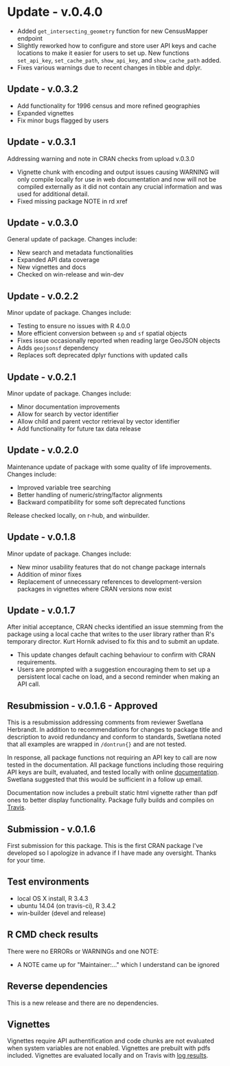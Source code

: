 # Update - v.0.4.0

- Added `get_intersecting_geometry` function for new CensusMapper endpoint
- Slightly reworked how to configure and store user API keys and cache locations to make it easier for users to set up. New functions `set_api_key`, `set_cache_path`, `show_api_key`, and `show_cache_path` added.
- Fixes various warnings due to recent changes in tibble and dplyr.

## Update - v.0.3.2

- Add functionality for 1996 census and more refined geographies
- Expanded vignettes
- Fix minor bugs flagged by users

## Update - v.0.3.1

Addressing warning and note in CRAN checks from upload v.0.3.0
- Vignette chunk with encoding and output issues causing WARNING will only compile locally for use in web documentation and now will not be compiled externally as it did not contain any crucial information and was used for additional detail. 
- Fixed missing package NOTE in rd xref

## Update - v.0.3.0

General update of package. Changes include:
- New search and metadata functionalities
- Expanded API data coverage
- New vignettes and docs
- Checked on win-release and win-dev

## Update - v.0.2.2

Minor update of package. Changes include:
- Testing to ensure no issues with R 4.0.0
- More efficient conversion between `sp` and `sf` spatial objects
- Fixes issue occasionally reported when reading large GeoJSON objects
- Adds `geojsonsf` dependency
- Replaces soft deprecated dplyr functions with updated calls

## Update - v.0.2.1

Minor update of package. Changes include:
- Minor documentation improvements
- Allow for search by vector identifier
- Allow child and parent vector retrieval by vector identifier
- Add functionality for future tax data release

## Update - v.0.2.0

Maintenance update of package with some quality of life improvements. Changes include:
- Improved variable tree searching
- Better handling of numeric/string/factor alignments
- Backward compatibility for some soft deprecated functions

Release checked locally, on r-hub, and winbuilder. 

## Update - v.0.1.8

Minor update of package. Changes include: 
- New minor usability features that do not change package internals
- Addition of minor fixes 
- Replacement of unnecessary references to development-version packages in vignettes where CRAN versions now exist

## Update - v.0.1.7

After initial acceptance, CRAN checks identified an issue stemming from the package using a local cache that writes to the user library rather than R's temporary director. Kurt Hornik advised to fix this and to submit an update. 

- This update changes default caching behaviour to confirm with CRAN requirements. 
- Users are prompted with a suggestion encouraging them to set up a persistent local cache on load, and a second reminder when making an API call. 

## Resubmission - v.0.1.6 - Approved

This is a resubmission addressing comments from reviewer Swetlana Herbrandt. In addition to recommendations for changes to package title and description to avoid redundancy and conform to standards, Swetlana noted that all examples are wrapped in `/dontrun{}` and are not tested. 

In response, all package functions not requiring an API key to call are now tested in the documentation. All package functions including those requiring API keys are built, evaluated, and tested locally with online  [documentation](https://mountainmath.github.io/cancensus/reference/index.html). Swetlana suggested that this would be sufficient in a follow up email. 

Documentation now includes a prebuilt static html vignette rather than pdf ones to better display functionality. Package fully builds and compiles on [Travis](https://travis-ci.org/mountainMath/cancensus).

## Submission - v.0.1.6

First submission for this package. This is the first CRAN package I've developed so I apologize in advance if I have made any oversight. Thanks for your time. 

## Test environments
* local OS X install, R 3.4.3
* ubuntu 14.04 (on travis-ci), R 3.4.2
* win-builder (devel and release)

## R CMD check results
There were no ERRORs or WARNINGs and one NOTE:

 - A NOTE came up for "Maintainer:..." which I understand can be ignored

## Reverse dependencies
This is a new release and there are no dependencies.

## Vignettes
Vignettes require API authentification and code chunks are not evaluated when system variables are not enabled. Vignettes are prebuilt with pdfs included. Vignettes are evaluated locally and on Travis with [log results](https://travis-ci.org/mountainMath/cancensus).
